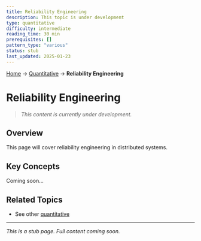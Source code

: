 ```yaml
---
title: Reliability Engineering
description: This topic is under development
type: quantitative
difficulty: intermediate
reading_time: 30 min
prerequisites: []
pattern_type: "various"
status: stub
last_updated: 2025-01-23
---
```


<!-- Navigation -->
[Home](../index.md) → [Quantitative](index.md) → **Reliability Engineering**

# Reliability Engineering

> *This content is currently under development.*

## Overview

This page will cover reliability engineering in distributed systems.

## Key Concepts

Coming soon...

## Related Topics

- See other [quantitative](index.md)

---

*This is a stub page. Full content coming soon.*
